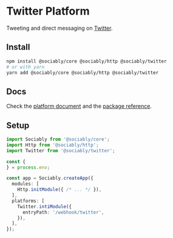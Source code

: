 # Twitter Platform

Tweeting and direct messaging on [Twitter](https://twitter.com).

## Install

```bash
npm install @sociably/core @sociably/http @sociably/twitter
# or with yarn
yarn add @sociably/core @sociably/http @sociably/twitter
```

## Docs

Check the [platform document](https://sociably.js.org/docs/twitter-platform)
and the [package reference](https://sociably.js.org/api/modules/twitter.html).

## Setup

```ts
import Sociably from '@sociably/core';
import Http from '@sociably/http';
import Twitter from '@sociably/twitter';

const {
} = process.env;

const app = Sociably.createApp({
  modules: [
    Http.initModule({ /* ... */ }),
  ],
  platforms: [
    Twitter.intiModule({
      entryPath: '/webhook/twitter',
    }),
  ],
});
```
